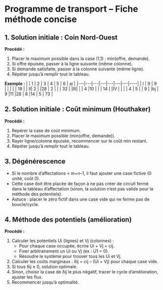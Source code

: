 # Programme de transport – Fiche méthode concise

## 1. Solution initiale : Coin Nord-Ouest
**Procédé :**
1. Placer le maximum possible dans la case (1,1) : min(offre, demande).
2. Si offre épuisée, passer à la ligne suivante (même colonne).
3. Si demande satisfaite, passer à la colonne suivante (même ligne).
4. Répéter jusqu’à remplir tout le tableau.

**Exemple :**
|   | 1 | 2 | 3 | 4 | 5 | 6 | ai |
|---|---|---|---|---|---|---|----|
| I | 9 | 9 |   |   |   |   | 18 |
| II| 2 |   |28 | 2 |   |   | 32 |
|III|   |   | 4 |10 |   |   | 14 |
|IV |   |   |   | 4 | 5 |   |  9 |
|bj | 9 |11 |28 | 6 |14 | 5 | 73 |

## 2. Solution initiale : Coût minimum (Houthaker)
**Procédé :**
1. Repérer la case de coût minimum.
2. Placer le maximum possible (min(offre, demande)).
3. Rayer ligne/colonne épuisée, recommencer sur le coût min restant.
4. Répéter jusqu’à remplir tout le tableau.

## 3. Dégénérescence
- Si le nombre d’affectations < m+n–1, il faut ajouter une case fictive (0 unité, coût 0).
- Cette case doit être placée de façon à ne pas créer de circuit fermé dans le tableau d’affectation (sinon, la solution n’est pas valide pour la méthode des potentiels).
- Astuce : placer le zéro fictif dans une case vide qui ne ferme pas de boucle/cycle.

## 4. Méthode des potentiels (amélioration)
**Procédé :**
1. Calculer les potentiels Ui (lignes) et Vj (colonnes) :
   - Pour chaque case occupée, écrire Ui + Vj = cij.
   - Fixer arbitrairement un Ui ou Vj (ex : U1 = 0).
   - Résoudre le système pour trouver tous les Ui et Vj.
2. Calculer les coûts marginaux : δij = cij – (Ui + Vj) pour chaque case vide.
3. Si tous δij ≥ 0, solution optimale.
4. Sinon, choisir la case de δij le plus négatif, tracer le cycle d’amélioration, ajuster les flux.
5. Recommencer jusqu’à optimalité.
